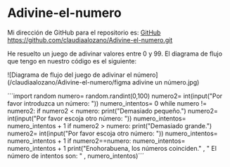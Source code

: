 # Adivine-el-numero

Mi dirección de GitHub para el repositorio es: [GitHub](https://github.com/claudiaalozano/Adivine-el-numero.git)
https://github.com/claudiaalozano/Adivine-el-numero.git

He resuelto un juego de adivinar valores entre 0 y 99.
El diagrama de flujo que tengo en nuestro código es el siguiente:

![Diagrama de flujo del juego de adivinar el número](/claudiaalozano/Adivine-el-numero/figma adivine un número.jpg)

´´´import random
numero= random.randint(0,100)
numero2= int(input("Por favor introduzca un número: "))
numero_intentos= 0
while numero != numero2:
    if numero2 < numero:
        print("Demasiado pequeño.")
        numero2= int(input("Por favor escoja otro número: "))
        numero_intentos= numero_intentos + 1
    if numero2 > numero:
        print("Demasiado grande.")
        numero2= int(input("Por favor escoja otro número: "))
        numero_intentos= numero_intentos + 1
if numero2==numero:
    numero_intentos= numero_intentos + 1
    print("Enohorabuena, los números coinciden." , " El número de intentos son: " , numero_intentos)´´´
